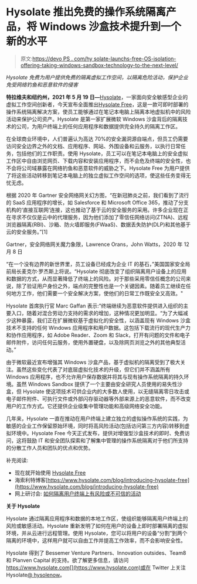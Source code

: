 # Hysolate 推出免费的操作系统隔离产品，将 Windows 沙盒技术提升到一个新的水平

> 原文:[https://devo PS . com/hy solate-launchs-free-OS-isolation-offering-taking-windows-sandbox-technology-to-the-next-level/](https://devops.com/hysolate-launches-free-os-isolation-offering-taking-windows-sandbox-technology-to-the-next-level/)

*Hysolate 免费为用户提供免费的隔离虚拟工作空间，以隔离危险活动，保护企业免受网络钓鱼和恶意软件的侵害*

**特拉维夫和纽约州，2021 年 5 月 19 日—**[Hysolate](https://www.hysolate.com/)，一家面向安全敏感型企业的虚拟工作空间创新者，今天宣布全面推出[Hysolate Free](https://go.hysolate.com/free)，这是一款可即时部署的操作系统隔离解决方案，使员工能够通过在笔记本电脑上隔离本地虚拟机中的风险活动来保护公司资产。Hysolate 是第一家扩展微软 Windows 沙盒背后的隔离技术的公司，为用户终端上的任何应用程序和数据提供完全持久的隔离工作区。

在全球商业环境中，人们普遍认为高达 70%的[](https://www.securitymagazine.com/articles/90388-endpoint-security-tools-eventually-fail-says-a-report)安全漏洞源自端点，但员工仍需要访问安全边界之外的文档、应用程序、网站、外围设备和云服务，以执行日常任务，包括他们的工作职责。使用 Hysolate，员工可以在笔记本电脑上的安全虚拟工作区中自由浏览网页、下载内容和安装应用程序，而不会危及终端的安全性，也不会将公司域暴露在网络钓鱼和恶意软件的威胁之下。Hysolate Free 为用户提供了将这些活动转移到笔记本电脑上的独立虚拟工作空间的选项，使这些任务变得无忧无虑。

根据 2020 年 Gartner 安全网络网关幻方图，“在新冠肺炎之前，我们看到了流行的 SaaS 应用程序的增长，如 Salesforce 和 Microsoft Office 365，推动了分支机构的‘直接互联网’连接，这也推动了基于云的安全服务的采用。许多企业现在正在寻求不仅仅是云中的代理服务，因为他们添加了零信任网络访问(ZTNA)、远程浏览器隔离(RBI)、沙箱、防火墙即服务(FWaaS)、数据丢失防护(DLP)和其他基于云的安全服务。”[1]

Gartner，安全网络网关魔力象限，Lawrence Orans，John Watts，2020 年 12 月 8 日

“在一个没有边界的新世界里，员工设备已经成为企业 IT 的基石，”美国国家安全局前局长麦克尔·罗杰斯上将说。“Hysolate 彻底改变了组织隔离用户设备上的应用和数据的方式，从而显著降低了终端上的风险。对于那些采用零信任概念的公司来说，除了验证用户身份之外，端点的完整性也是一个关键因素。随着员工继续在任何地方工作，他们需要一个安全解决方案，使他们的日常工作既安全又高效。"

Hysolate 首席执行官 Marc Gaffan 表示:“终端继续为恶意软件提供进入组织的主要入口，随着对混合劳动力支持的需求的增加，这种情况更加明显。“为了大幅减少这种暴露，我们正在扩展微软基于虚拟化的安全性，以涵盖现有 Windows 沙盒技术不支持的任何 Windows 应用程序和用户数据。这包括下载流行的现代生产力和协作应用程序，如 Adobe Reader、Zoom 和 Slack，打开有问题的文件和电子邮件附件，访问任何云服务，使用外置硬盘，以及除网页浏览之外的其他典型活动。”

由于微软最近宣布增强其 Windows 沙盒产品，基于虚拟机的隔离受到了极大关注。虽然这些变化代表了对底层虚拟化技术的升级，但它们并不涵盖所有 Windows 应用程序，也不允许用户保存数据并将其与现有操作系统隔离的持久环境。虽然 Windows Sandbox 提供了一个主要由安全研究人员使用的易失性沙盒，但 Hysolate 使这项技术可供企业内的大多数人使用，以无缝隔离零日攻击或电子邮件附件、可执行文件或外部闪存驱动器等外部来源上的恶意软件，而不改变用户的工作方式。它还提供企业级集中管理功能和高级网络安全功能。

几年来，Hysolate 一直在推动在用户终端上建立独立的虚拟操作系统的实践，为敏感的企业工作保留原始环境，同时将高风险活动(包括访问第三方内容)转移到虚拟环境中。Hysolate Free 今天正式发布，提供对增强型沙盒技术的即时、免费访问，这将鼓励 IT 和安全团队探索和了解集中管理的操作系统隔离对于他们所支持的分散工作人员和团队的优点和优势。

补充阅读:

*   现在就开始使用 [Hysolate Free](https://go.hysolate.com/free)
*   海索利特博客[https://www.hysolate.com/blog/introducing-hysolate-free](https://www.hysolate.com/blog/introducing-hysolate-free)
*   网上研讨会: [如何隔离用户终端上有风险或不可信的活动](https://go.hysolate.com/webinar-how-to-isolate-risky-or-untrusted-activities-on-users-endpoints)

**关于 Hysolate**

Hysolate 通过隔离应用程序和数据的本地工作区，使组织能够隔离用户终端上的风险或敏感活动。Hysolate 重新发明了如何在用户的设备上即时部署隔离的虚拟环境，并从云进行远程管理。使用 Hysolate，您可以将用户的设备“分割”到两个隔离的环境中，这样用户就可以自由工作并提高工作效率，而不会影响安全性。

Hysolate 得到了 Bessemer Venture Partners、Innovation outsides、Team8 和 Planven Capital 的支持。欲了解更多信息，请访问 https://www.hysolate.com[](https://www.hysolate.com)或在 Twitter 上关注 Hysolate[@ hysolenow](https://twitter.com/hysolatenow)。